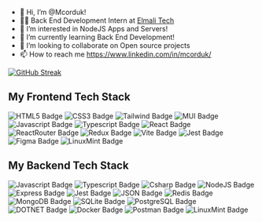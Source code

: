 - 👋 Hi, I’m @Mcorduk!
- 🧑‍💼 Back End Development Intern at [Elmali Tech](http://www.elmaligroup.com/)
- 👀 I’m interested in NodeJS Apps and Servers!
- 🌱 I’m currently learning Back End Development!
- 💞️ I’m looking to collaborate on Open source projects
- 📫 How to reach me https://www.linkedin.com/in/mcorduk/
  
[![GitHub Streak](https://github-readme-streak-stats.herokuapp.com?user=Mcorduk&theme=whatsapp-dark2)](https://git.io/streak-stats)

## My Frontend Tech Stack
![HTML5 Badge](https://img.shields.io/badge/HTML5-E34F26?style=for-the-badge&logo=html5&logoColor=white)
![CSS3 Badge](https://img.shields.io/badge/CSS3-1572B6?style=for-the-badge&logo=css3&logoColor=white)
![Tailwind Badge](https://img.shields.io/badge/Tailwind_CSS-38B2AC?style=for-the-badge&logo=tailwind-css&logoColor=white)
![MUI Badge](https://img.shields.io/badge/Material%20UI-007FFF?style=for-the-badge&logo=mui&logoColor=white)
![Javascript Badge](https://img.shields.io/badge/JavaScript-323330?style=for-the-badge&logo=javascript&logoColor=F7DF1E)
![Typescript Badge](https://img.shields.io/badge/TypeScript-007ACC?style=for-the-badge&logo=typescript&logoColor=white)
![React Badge](https://img.shields.io/badge/React-20232A?style=for-the-badge&logo=react&logoColor=61DAFB)
![ReactRouter Badge](https://img.shields.io/badge/React_Router-CA4245?style=for-the-badge&logo=react-router&logoColor=white)
![Redux Badge](https://img.shields.io/badge/Redux-593D88?style=for-the-badge&logo=redux&logoColor=white)
![Vite Badge](https://img.shields.io/badge/Vite-B73BFE?style=for-the-badge&logo=vite&logoColor=FFD62E)
![Jest Badge](https://img.shields.io/badge/Jest-C21325?style=for-the-badge&logo=jest&logoColor=white)
![Figma Badge](https://img.shields.io/badge/Docker-2CA5E0?style=for-the-badge&logo=docker&logoColor=white)
![LinuxMint Badge](https://img.shields.io/badge/Linux_Mint-87CF3E?style=for-the-badge&logo=linux-mint&logoColor=white)

## My Backend Tech Stack
![Javascript Badge](https://img.shields.io/badge/JavaScript-323330?style=for-the-badge&logo=javascript&logoColor=F7DF1E)
![Typescript Badge](https://img.shields.io/badge/TypeScript-007ACC?style=for-the-badge&logo=typescript&logoColor=white)
![ Csharp Badge](https://img.shields.io/badge/C%23-239120?style=for-the-badge&logo=csharp&logoColor=white)
![NodeJS Badge](https://img.shields.io/badge/Node%20js-339933?style=for-the-badge&logo=nodedotjs&logoColor=white)
![Express Badge](https://img.shields.io/badge/Express%20js-000000?style=for-the-badge&logo=express&logoColor=white)
![Jest Badge](https://img.shields.io/badge/Jest-C21325?style=for-the-badge&logo=jest&logoColor=white)
![JSON Badge](https://img.shields.io/badge/json-5E5C5C?style=for-the-badge&logo=json&logoColor=white)
![Redis Badge](https://img.shields.io/badge/redis-%23DD0031.svg?&style=for-the-badge&logo=redis&logoColor=white)
![MongoDB Badge](https://img.shields.io/badge/MongoDB-4EA94B?style=for-the-badge&logo=mongodb&logoColor=white)
![SQLite Badge](https://img.shields.io/badge/Sqlite-003B57?style=for-the-badge&logo=sqlite&logoColor=white)
![PostgreSQL Badge](https://img.shields.io/badge/PostgreSQL-316192?style=for-the-badge&logo=postgresql&logoColor=white)
![DOTNET Badge](https://img.shields.io/badge/.NET-512BD4?style=for-the-badge&logo=dotnet&logoColor=white)
![Docker Badge](https://img.shields.io/badge/Docker-2CA5E0?style=for-the-badge&logo=docker&logoColor=white)
![Postman Badge](https://img.shields.io/badge/Postman-FF6C37?style=for-the-badge&logo=Postman&logoColor=white)
![LinuxMint Badge](https://img.shields.io/badge/Linux_Mint-87CF3E?style=for-the-badge&logo=linux-mint&logoColor=white)


